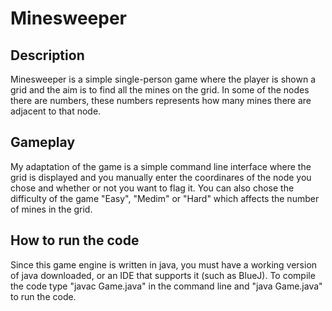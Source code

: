 # Minesweeper

## Description

Minesweeper is a simple single-person game where the player is shown a grid and the aim is to find all the mines on the grid. In some of the nodes there are numbers, these numbers represents how many mines there are adjacent to that node.

## Gameplay

My adaptation of the game is a simple command line interface where the grid is displayed and you manually enter the coordinares of the node you chose and whether or not you want to flag it. You can also chose the difficulty of the game "Easy", "Medim" or "Hard" which affects the number of mines in the grid.

## How to run the code

Since this game engine is written in java, you must have a working version of java downloaded, or an IDE that supports it (such as BlueJ). To compile the code type "javac Game.java" in the command line and "java Game.java" to run the code.

